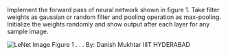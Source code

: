 Implement the forward pass of neural network shown in figure 1. Take filter weights as gaussian or random filter and
pooling operation as max-pooling. Initialize the weights randomly and show output after each layer for any sample image.

![LeNet Image](https://cdn-images-1.medium.com/max/1000/1*1TI1aGBZ4dybR6__DI9dzA.png)
Figure 1
.
.
.
By: Danish Mukhtar
IIIT HYDERABAD
